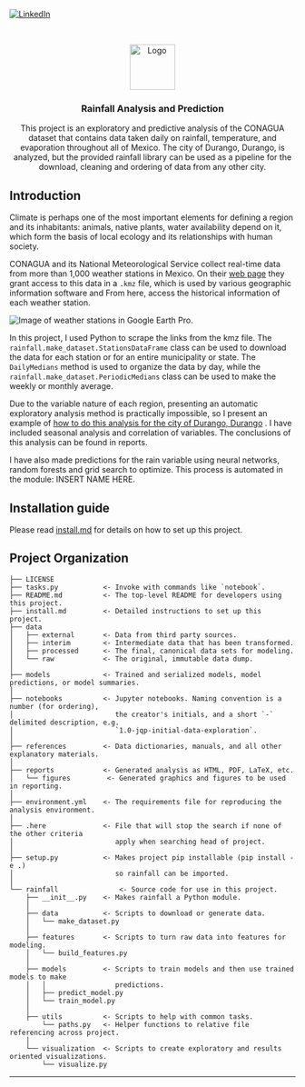 
[![LinkedIn][linkedin-shield]](https://www.linkedin.com/in/rodolfo-arturo-gonzález-trillo-93829219a)

<!-- PROJECT LOGO -->
<br />
<p align="center">
    <img src="https://i.ibb.co/9pNKXTv/git-logo.png" alt="Logo" width="80" height="80">
  </a>

  <h3 align="center">Rainfall Analysis and Prediction</h3>

  <p align="center">
    This project is an exploratory and predictive analysis of the CONAGUA dataset that contains data taken daily on rainfall, temperature, and evaporation throughout all of Mexico. The city of Durango, Durango, is analyzed, but the provided rainfall library can be used as a pipeline for the download, cleaning and ordering of data from any other city.
  </p>
</p>




## Introduction

Climate is perhaps one of the most important elements for defining a region and its inhabitants: animals, native plants, water availability depend on it, which form the basis of local ecology and its relationships with human society.




CONAGUA and its National Meteorological Service collect real-time data from more than 1,000 weather stations in Mexico. On their [web page](https://smn.conagua.gob.mx/tools/RESOURCES/estacion/EstacionesClimatologicas.kmz) they grant access to this data in a `.kmz` file, which is used by various geographic information software and From here, access the historical information of each weather station.

![Image of weather stations in Google Earth Pro.](https://i.ibb.co/5WLZNSQ/republica.jpg)


In this project, I used Python to scrape the links from the kmz file. The `rainfall.make_dataset.StationsDataFrame` class can be used to download the data for each station or for an entire municipality or state. The `DailyMedians` method is used to organize the data by day, while the `rainfall.make_dataset.PeriodicMedians` class can be used to make the weekly or monthly average.

Due to the variable nature of each region, presenting an automatic exploratory analysis method is practically impossible, so I present an example of [how to do this analysis for the city of Durango, Durango](notebooks/2.1_rainfall-data_exploration_durango_durango.ipynb) . I have included seasonal analysis and correlation of variables. The conclusions of this analysis can be found in reports.

I have also made predictions for the rain variable using neural networks, random forests and grid search to optimize. This process is automated in the module: INSERT NAME HERE.
  
## Installation guide

Please read [install.md](install.md) for details on how to set up this project.

## Project Organization

    ├── LICENSE
    ├── tasks.py           <- Invoke with commands like `notebook`.
    ├── README.md          <- The top-level README for developers using this project.
    ├── install.md         <- Detailed instructions to set up this project.
    ├── data
    │   ├── external       <- Data from third party sources.
    │   ├── interim        <- Intermediate data that has been transformed.
    │   ├── processed      <- The final, canonical data sets for modeling.
    │   └── raw            <- The original, immutable data dump.
    │
    ├── models             <- Trained and serialized models, model predictions, or model summaries.
    │
    ├── notebooks          <- Jupyter notebooks. Naming convention is a number (for ordering),
    │                         the creator's initials, and a short `-` delimited description, e.g.
    │                         `1.0-jqp-initial-data-exploration`.
    │
    ├── references         <- Data dictionaries, manuals, and all other explanatory materials.
    │
    ├── reports            <- Generated analysis as HTML, PDF, LaTeX, etc.
    │   └── figures         <- Generated graphics and figures to be used in reporting.
    │
    ├── environment.yml    <- The requirements file for reproducing the analysis environment.
    │
    ├── .here              <- File that will stop the search if none of the other criteria
    │                         apply when searching head of project.
    │
    ├── setup.py           <- Makes project pip installable (pip install -e .)
    │                         so rainfall can be imported.
    │
    └── rainfall               <- Source code for use in this project.
        ├── __init__.py    <- Makes rainfall a Python module.
        │
        ├── data           <- Scripts to download or generate data.
        │   └── make_dataset.py
        │
        ├── features       <- Scripts to turn raw data into features for modeling.
        │   └── build_features.py
        │
        ├── models         <- Scripts to train models and then use trained models to make
        │   │                 predictions.
        │   ├── predict_model.py
        │   └── train_model.py
        │
        ├── utils          <- Scripts to help with common tasks.
            └── paths.py   <- Helper functions to relative file referencing across project.
        │
        └── visualization  <- Scripts to create exploratory and results oriented visualizations.
            └── visualize.py

---



<!-- MARKDOWN LINKS & IMAGES -->
<!-- https://www.markdownguide.org/basic-syntax/#reference-style-links -->
[linkedin-shield]: https://img.shields.io/badge/-LinkedIn-black.svg?style=for-the-badge&logo=linkedin&colorB=555
[linkedin-url]: https://www.linkedin.com/in/rodolfo-arturo-gonzalez-trillo-93829219a